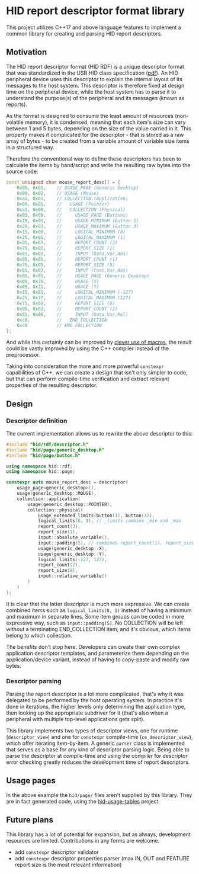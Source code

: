 # HID report descriptor format library

This project utilizes C++17 and above language features to implement a common library for creating and parsing
HID report descriptors.

## Motivation

The HID report descriptor format (HID RDF) is a unique descriptor format that was standardized in the USB HID class specification ([pdf][USB-HID]).
An HID peripheral device uses this descriptor to explain the internal layout of its messages to the host system.
This descriptor is therefore fixed at design time on the peripheral device, while the host system has to parse it
to understand the purpose(s) of the peripheral and its messages (known as reports).

As the format is designed to consume the least amount of resources (non-volatile memory), it is condensed,
meaning that each item's size can vary between 1 and 5 bytes, depending on the size of the value carried in it.
This property makes it complicated for the descriptor - that is stored as a raw array of bytes - to be created
from a variable amount of variable size items in a structured way.

Therefore the conventional way to define these descriptors has been to calculate the items by hand/script
and write the resulting raw bytes into the source code:

```C++
const unsigned char mouse_report_desc[] = {
    0x05, 0x01,    // USAGE_PAGE (Generic Desktop)
    0x09, 0x02,    // USAGE (Mouse)
    0xa1, 0x01,    // COLLECTION (Application)
    0x09, 0x01,    //   USAGE (Pointer)
    0xa1, 0x00,    //   COLLECTION (Physical)
    0x05, 0x09,    //     USAGE_PAGE (Buttons)
    0x19, 0x01,    //     USAGE_MINIMUM (Button 1)
    0x29, 0x03,    //     USAGE_MAXIMUM (Button 3)
    0x15, 0x00,    //     LOGICAL_MINIMUM (0)
    0x25, 0x01,    //     LOGICAL_MAXIMUM (1)
    0x95, 0x03,    //     REPORT_COUNT (3)
    0x75, 0x01,    //     REPORT_SIZE (1)
    0x81, 0x02,    //     INPUT (Data,Var,Abs)
    0x95, 0x01,    //     REPORT_COUNT (1)
    0x75, 0x05,    //     REPORT_SIZE (5)
    0x81, 0x03,    //     INPUT (Cnst,Var,Abs)
    0x05, 0x01,    //     USAGE_PAGE (Generic Desktop)
    0x09, 0x30,    //     USAGE (X)
    0x09, 0x31,    //     USAGE (Y)
    0x15, 0x81,    //     LOGICAL_MINIMUM (-127)
    0x25, 0x7f,    //     LOGICAL_MAXIMUM (127)
    0x75, 0x08,    //     REPORT_SIZE (8)
    0x95, 0x02,    //     REPORT_COUNT (2)
    0x81, 0x06,    //     INPUT (Data,Var,Rel)
    0xc0,          //   END_COLLECTION
    0xc0           // END_COLLECTION
};
```

And while this certainly can be improved by [clever use of macros](https://github.com/IntergatedCircuits/HidReportDef/blob/8e77498e0e8f4bf4ba57a64ee958ba134de2a37e/include/hid/mouse.h#L35),
the result could be vastly improved by using the C++ compiler instead of the preprocessor.

Taking into consideration the more and more powerful `constexpr` capabilities of C++,
we can create a design that isn't only simpler to code, but that can perform compile-time verification
and extract relevant properties of the resulting descriptor.

## Design

### Descriptor definition

The current implementation allows us to rewrite the above descriptor to this:

```C++
#include "hid/rdf/descriptor.h"
#include "hid/page/generic_desktop.h"
#include "hid/page/button.h"

using namespace hid::rdf;
using namespace hid::page;

constexpr auto mouse_report_desc = descriptor(
    usage_page<generic_desktop>(),
    usage(generic_desktop::MOUSE),
    collection::application(
        usage(generic_desktop::POINTER),
        collection::physical(
            usage_extended_limits(button(1), button(3)),
            logical_limits(0, 1), // _limits combine _min and _max
            report_count(3),
            report_size(1),
            input::absolute_variable(),
            input::padding(5), // combines report_count(1), report_size(param), and input()
            usage(generic_desktop::X),
            usage(generic_desktop::Y),
            logical_limits(-127, 127),
            report_count(2),
            report_size(8),
            input::relative_variable()
        )
    )
);
```

It is clear that the latter descriptor is much more expressive. We can create combined items such as `logical_limits(0, 1)`
instead of having a minimum and maximum in separate lines. Some item groups can be coded in more expressive way,
such as `input::padding(5)`. No COLLECTION will be left without a terminating END_COLLECTION item, and it's obvious,
which items belong to which collection.

The benefits don't stop here. Developers can create their own complex application descriptor templates, and parameterize them
depending on the application/device variant, instead of having to copy-paste and modify raw bytes.

### Descriptor parsing

Parsing the report descriptor is a lot more complicated, that's why it was delegated to be performed by the host operating system.
In practice it's done in iterations, the higher levels only determining the application type, then looking up the appropriate subdriver
for it (that's also when a peripheral with multiple top-level applications gets split).

This library implements two types of descriptor views, one for runtime (`descriptor_view`)
and one for `constexpr` compile-time (`ce_descriptor_view`), which offer iterating item-by-item.
A generic `parser` class is implemented that serves as a base for any kind of descriptor parsing logic.
Being able to parse the descriptor at compile-time and using the compiler for descriptor error checking
greatly reduces the development time of report descriptors.

## Usage pages

In the above example the `hid/page/` files aren't supplied by this library. They are in fact generated code,
using the [hid-usage-tables] project.

## Future plans

This library has a lot of potential for expansion, but as always, development resources are limited.
Contributions in any forms are welcome.

* add `constexpr` descriptor validator
* add `constexpr` descriptor properties parser (max IN, OUT and FEATURE report size is the most relevant information)

[USB-HID]: https://www.usb.org/sites/default/files/hid1_11.pdf
[hid-usage-tables]: https://github.com/IntergatedCircuits/hid-usage-tables
